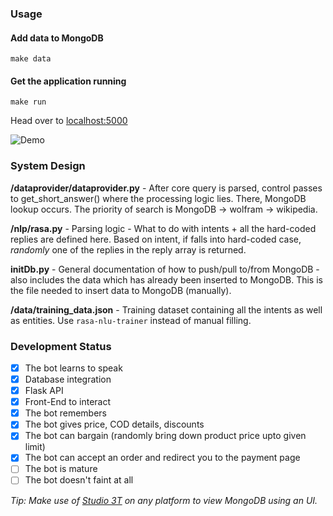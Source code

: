 ### Usage

#### Add data to MongoDB

```make data```

#### Get the application running

```make run```

Head over to [localhost:5000](http://localhost:5000)

![Demo](https://i.imgur.com/ykkW85s.png)

### System Design

**/dataprovider/dataprovider.py** - After core query is parsed, control passes to get_short_answer() where the processing logic lies. There, MongoDB lookup occurs. The priority of search is MongoDB -> wolfram -> wikipedia.

**/nlp/rasa.py** - Parsing logic - What to do with intents + all the hard-coded replies are defined here. Based on intent, if falls into hard-coded case, _randomly_ one of the replies in the reply array is returned.

**initDb.py** - General documentation of how to push/pull to/from MongoDB - also includes the data which has already been inserted to MongoDB. This is the file needed to insert data to MongoDB (manually).

**/data/training_data.json** - Training dataset containing all the intents as well as entities. Use ```rasa-nlu-trainer``` instead of manual filling.

### Development Status

- [x] The bot learns to speak
- [x] Database integration
- [x] Flask API
- [x] Front-End to interact
- [x] The bot remembers
- [x] The bot gives price, COD details, discounts
- [x] The bot can bargain (randomly bring down product price upto given limit)
- [x] The bot can accept an order and redirect you to the payment page
- [ ] The bot is mature
- [ ] The bot doesn't faint at all

_Tip: Make use of [Studio 3T](https://studio3t.com/) on any platform to view MongoDB using an UI._
